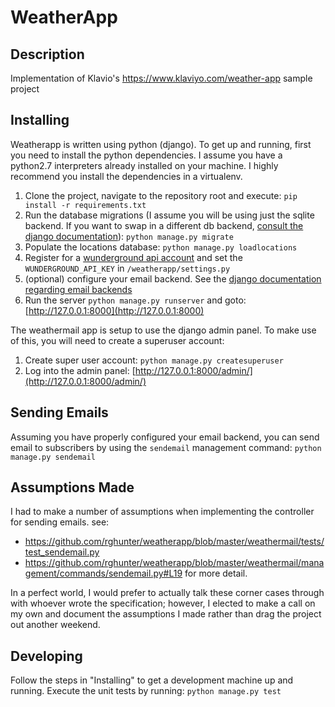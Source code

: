 # WeatherApp

## Description
Implementation of Klavio's https://www.klaviyo.com/weather-app sample project

## Installing
Weatherapp is written using python (django). To get up and running, first you need to install the python dependencies. I assume you
have a python2.7 interpreters already installed on your machine. I highly recommend you install the dependencies in a virtualenv.
1. Clone the project, navigate to the repository root and execute: `pip install -r requirements.txt`
2. Run the database migrations (I assume you will be using just the sqlite backend. If you want to swap in a different db backend, [consult
the django documentation](https://docs.djangoproject.com/en/1.11/ref/databases/#connecting-to-the-database)): `python manage.py migrate`
3. Populate the locations database: `python manage.py loadlocations`
4. Register for a [wunderground api account](https://www.wunderground.com/weather/api) and set the `WUNDERGROUND_API_KEY` in `/weatherapp/settings.py`
5. (optional) configure your email backend. See the [django documentation regarding email backends](https://docs.djangoproject.com/en/1.11/topics/email/)
6. Run the server `python manage.py runserver` and goto: [http://127.0.0.1:8000](http://127.0.0.1:8000)

The weathermail app is setup to use the django admin panel. To make use of this, you will need to create a superuser account:
1. Create super user account: `python manage.py createsuperuser`
2. Log into the admin panel: [http://127.0.0.1:8000/admin/](http://127.0.0.1:8000/admin/)

## Sending Emails
Assuming you have properly configured your email backend, you can send email to subscribers by using the `sendemail` management command:
`python manage.py sendemail`

## Assumptions Made
I had to make a number of assumptions when implementing the controller for sending emails. see: 
* https://github.com/rghunter/weatherapp/blob/master/weathermail/tests/test_sendemail.py 
* https://github.com/rghunter/weatherapp/blob/master/weathermail/management/commands/sendemail.py#L19
for more detail. 

In a perfect world, I would prefer to actually talk these corner cases through with whoever wrote the specification; however, I elected to make a call on my own
and document the assumptions I made rather than drag the project out another weekend. 

## Developing
Follow the steps in "Installing" to get a development machine up and running. Execute the unit tests by running: `python manage.py test`
